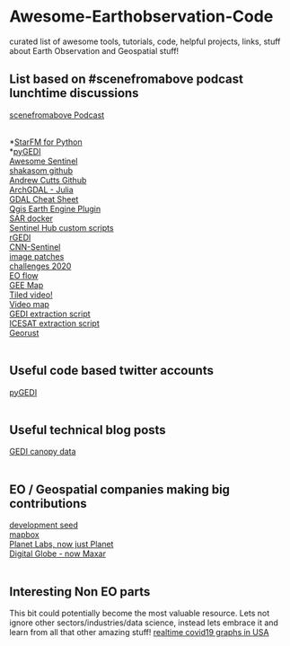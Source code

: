 # Awesome-Earthobservation-Code
curated list of awesome tools, tutorials, code, helpful projects, links, stuff about Earth Observation and Geospatial stuff!

## List based on #scenefromabove podcast lunchtime discussions
[scenefromabove Podcast](http://scenefromabove.org/)<br> <br>

*[StarFM for Python](https://github.com/nmileva/starfm4py)<br>
*[pyGEDI](https://github.com/EduinHSERNA/pyGEDI)<br>
[Awesome Sentinel](https://github.com/Fernerkundung/awesome-sentinel) <br>
[shakasom github](https://github.com/shakasom)<br>
[Andrew Cutts Github](https://github.com/acgeospatial)<br>
[ArchGDAL - Julia](https://github.com/yeesian/ArchGDAL.jl)<br>
[GDAL Cheat Sheet](https://github.com/dwtkns/gdal-cheat-sheet)<br>
[Qgis Earth Engine Plugin](https://github.com/gee-community/qgis-earthengine-plugin)<br>
[SAR docker](https://github.com/mortcanty/SARDocker)<br>
[Sentinel Hub custom scripts](https://github.com/sentinel-hub/custom-scripts)<br>
[rGEDI](https://github.com/carlos-alberto-silva/rGEDI)<br>
[CNN-Sentinel](https://github.com/jensleitloff/CNN-Sentinel)<br>
[image patches](https://github.com/Vooban/Smoothly-Blend-Image-Patches)<br>
[challenges 2020](https://github.com/esowc/challenges_2020)<br>
[EO flow](https://github.com/sentinel-hub/eo-flow)<br>
[GEE Map](https://github.com/giswqs/geemap)<br>
[Tiled video!](http://gena.github.io/experiments/mapbox/debug/tiled-video-no2.html)<br>
[Video map](https://github.com/openearth/videomap)<br>
[GEDI extraction script](https://gist.github.com/KMarkert/c68ccf53260d7b775b836bf2e11e2ec3)<br>
[ICESAT extraction script](https://gist.github.com/bzgeo/950f3db986b3513311ed42efe2395171)<br>
[Georust](https://github.com/georust)<br><br>


## Useful code based twitter accounts
[pyGEDI](https://twitter.com/pyGEDI)<br><br>

## Useful technical blog posts
[GEDI canopy data](https://medium.com/@abt0020/extracting-canopy-height-with-gedi-data-5af8c87df158)<br><br>

## EO / Geospatial companies making big contributions
[development seed](https://github.com/developmentseed)<br>
[mapbox](https://github.com/mapbox)<br>
[Planet Labs, now just Planet](https://github.com/planetlabs)<br>
[Digital Globe - now Maxar](https://github.com/DigitalGlobe)<br><br>

## Interesting Non EO parts
This bit could potentially become the most valuable resource. Lets not ignore other sectors/industries/data science, instead lets embrace it and learn from all that other amazing stuff!
[realtime covid19 graphs in USA](https://github.com/k-sys/covid-19)<br><br>

